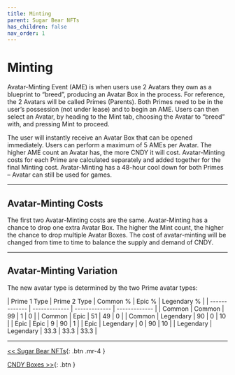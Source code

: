 ```yaml
---
title: Minting
parent: Sugar Bear NFTs
has_children: false
nav_order: 1
---
```


# Minting

Avatar-Minting Event (AME) is when users use 2 Avatars they own as a blueprint to “breed”, producing an Avatar Box in the process. For reference, the 2 Avatars will be called Primes (Parents). Both Primes need to be in the user’s possession (not under lease) and  to begin an AME. Users can then select an Avatar, by heading to the Mint tab, choosing the Avatar to “breed” with, and pressing Mint to proceed.

The user will instantly receive an Avatar Box that can be opened immediately. Users can perform a maximum of 5 AMEs per Avatar. The higher AME count an Avatar has, the more CNDY it will cost. Avatar-Minting costs for each Prime are calculated separately and added together for the final Minting cost. Avatar-Minting has a 48-hour cool down for both Primes – Avatar can still be used for games.

---

## Avatar-Minting Costs

The first two Avatar-Minting costs are the same. Avatar-Minting has a chance to drop one extra Avatar Box. The higher the Mint count, the higher the chance to drop multiple Avatar Boxes.
The cost of avatar-minting will be changed from time to time to balance the supply and demand of CNDY.

---

## Avatar-Minting Variation

The new avatar type is determined by the two Prime avatar types:

| Prime 1 Type | Prime 2 Type | Common % | Epic % | Legendary % |
| ------------- | ------------- | ------------- | ------------- |
| Common | Common | 99 | 1 | 0 |
| Common | Epic | 51 | 49 | 0 |
| Common | Legendary | 90 | 0 | 10 |
| Epic | Epic | 9 | 90 | 1 |
| Epic | Legendary | 0 | 90 | 10 |
| Legendary | Legendary | 33.3 | 33.3 | 33.3 |

---

[<< Sugar Bear NFTs](https://sugarverse.github.io/3_nfts.html){: .btn .mr-4 }
<!-- [Land and buildings >>](https://sugarverse.github.io/3_3_land_and_buildings.html){: .btn } -->
[CNDY Boxes >>](https://sugarverse.github.io/3_5_cndy_boxes.html){: .btn }
